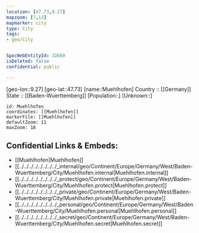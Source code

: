 ```yaml
---
location: [47.73,9.27] 
mapzoom: [7,12] 
mapmarker: city 
type: City
tags:
- geo/City


SpocWebEntityId: 32660
isDeleted: false
confidential: public

---
```

[geo-lon::9.27] 
[geo-lat::47.73] 
[name::Muehlhofen] 
Country :: [[Germany]]  
State :: [[Baden-Wuerttemberg]] 
[Population::] 
[Unknown::] 


```leaflet
id: Muehlhofen
coordinates: [[Muehlhofen]] 
markerFile: [[Muehlhofen]] 
defaultZoom: 11 
maxZoom: 18
```


## Confidential Links & Embeds: 
- [[Muehlhofen|Muehlhofen]]  
- [[../../../../../../../../_internal/geo/Continent/Europe/Germany/West/Baden-Wuerttemberg/City/Muehlhofen.internal|Muehlhofen.internal]] 
- [[../../../../../../../../_protect/geo/Continent/Europe/Germany/West/Baden-Wuerttemberg/City/Muehlhofen.protect|Muehlhofen.protect]] 
- [[../../../../../../../../_private/geo/Continent/Europe/Germany/West/Baden-Wuerttemberg/City/Muehlhofen.private|Muehlhofen.private]] 
- [[../../../../../../../../_personal/geo/Continent/Europe/Germany/West/Baden-Wuerttemberg/City/Muehlhofen.personal|Muehlhofen.personal]] 
- [[../../../../../../../../_secret/geo/Continent/Europe/Germany/West/Baden-Wuerttemberg/City/Muehlhofen.secret|Muehlhofen.secret]] 

